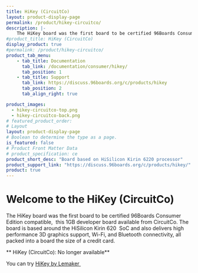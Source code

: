 ```yaml
---
title: HiKey (CircuitCo)
layout: product-display-page
permalink: /product/hikey-circuitco/
description: |-
    The HiKey board was the first board to be certified 96Boards Consumer Edition compatible,  this 1GB developer board available from CircuitCo. The board is based around the HiSilicon Kirin 620  SoC and also delivers high performance 3D graphics support, Wi-Fi, and Bluetooth connectivity, all packed into a board the size of a credit card.
#product_title: HiKey (CircuitCo)
display_product: true
#permalink: /product/hikey-circuitco/
product_tab_menu:
    - tab_title: Documentation
      tab_link: /documentation/consumer/hikey/
      tab_position: 1
    - tab_title: Support
      tab_link: https://discuss.96boards.org/c/products/hikey
      tab_position: 2
      tab_align_right: true

product_images:
  - hikey-circuitco-top.png
  - hikey-circuitco-back.png
# featured_product_order:
# Layout
layout: product-display-page
# Boolean to determine the type as a page.
is_featured: false
# Product Front Matter Data
# product_specification: ce
product_short_desc: "Board based on HiSilicon Kirin 6220 processor"
product_support_link: "https://discuss.96boards.org/c/products/hikey/"
product: true
---
```

# Welcome to the HiKey (CircuitCo)

The HiKey board was the first board to be certified 96Boards Consumer Edition compatible,  this 1GB developer board available from CircuitCo. The board is based around the HiSilicon Kirin 620  SoC and also delivers high performance 3D graphics support, Wi-Fi, and Bluetooth connectivity, all packed into a board the size of a credit card.

** HiKey (CircuitCo): No longer available**

You can try [HiKey by Lemaker ](/product/hikey/)
